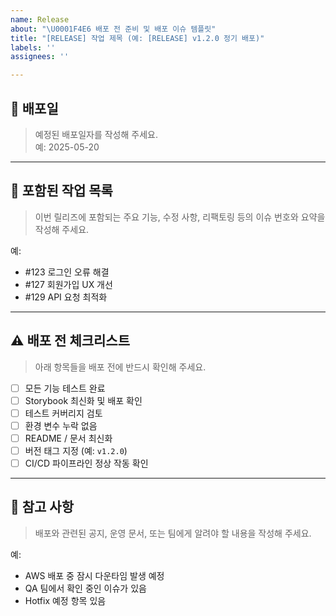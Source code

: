 ```yaml
---
name: Release
about: "\U0001F4E6 배포 전 준비 및 배포 이슈 템플릿"
title: "[RELEASE] 작업 제목 (예: [RELEASE] v1.2.0 정기 배포)"
labels: ''
assignees: ''

---
```


## 📅 배포일  
> 예정된 배포일자를 작성해 주세요.  
> 예: 2025-05-20

<!-- 아래에 입력 -->

---

## 📌 포함된 작업 목록  
> 이번 릴리즈에 포함되는 주요 기능, 수정 사항, 리팩토링 등의 이슈 번호와 요약을 작성해 주세요.

예:  
- #123 로그인 오류 해결  
- #127 회원가입 UX 개선  
- #129 API 요청 최적화  

<!-- 아래에 입력 -->

---

## ⚠️ 배포 전 체크리스트  
> 아래 항목들을 배포 전에 반드시 확인해 주세요.

- [ ] 모든 기능 테스트 완료
- [ ] Storybook 최신화 및 배포 확인
- [ ] 테스트 커버리지 검토
- [ ] 환경 변수 누락 없음
- [ ] README / 문서 최신화
- [ ] 버전 태그 지정 (예: `v1.2.0`)
- [ ] CI/CD 파이프라인 정상 작동 확인

<!-- 필요한 항목을 자유롭게 추가하거나 제거해도 됩니다 -->

---

## 📎 참고 사항  
> 배포와 관련된 공지, 운영 문서, 또는 팀에게 알려야 할 내용을 작성해 주세요.

예:  
- AWS 배포 중 잠시 다운타임 발생 예정  
- QA 팀에서 확인 중인 이슈가 있음  
- Hotfix 예정 항목 있음

<!-- 아래에 입력 -->
